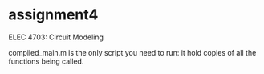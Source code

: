 # assignment4
ELEC 4703:  Circuit Modeling


compiled_main.m is the only script you need to run: it hold copies of all the functions being called. 
